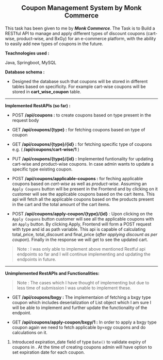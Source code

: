 ## <p style="text-align:center">__Coupon Management System by Monk Commerce__</p>

This task has been given to me by ___Monk Commerce___. The Task is to Build a RESTful API to manage and apply different types of discount coupons
(cart-wise, product-wise, and BxGy) for an e-commerce platform, with the ability to easily add
new types of coupons in the future.

__Teachnologies used :__

Java, Springboot, MySQL

__Database schema :__

* Designed the database such that coupons will be stored in different tables based on specificity. For example cart-wise coupons will be stored in __cart_wise_coupon__ table. 
***

__Implemented RestAPIs (so far) :__

* POST __/api/coupons :__ to create coupons based on type present in the request body
* GET __/api/coupons/{type} :__ for fetching coupons based on type of coupon
* GET __/api/coupons/{type}/{id} :__ for fetching specific type of coupons e.g.
( __/api/coupons/cart-wise/1__ )
* PUT __/api/coupons/{type}/{id} :__ Implemented funtionality for updating cart-wise and product-wise coupons. In case admin wants to update a specific type existing coupon.
* POST  __/api/coupons/applicable-coupons :__ for feching applicable coupons based on _cart-wise_ as well as _product-wise_. Assuming an `Apply Coupons` button will be present in the Frontend and by clicking on it customer will see the applicable coupons based on the cart items. This api will fetch all the applicable coupons based on the products present in the cart and the total amount of the cart items.

* POST __/api/coupons/apply-coupon/{type}/{id}__ : Upon clicking on the `Apply Coupons` button customer will see all the applicable coupons with an `Apply` button. By clicking Apply, Frontend will form a POST request with type and id as path variable. This api is capable of calculating total_price, total_discount and final_price (_after applying discount as per coupon_). Finally in the response we will get to see the updated cart.

> Note : I was only able to implement above mentioned Restful api endpoints so far and I will continue implementing and updating the endpoints in future.

___

__Unimplemented RestAPIs and Functionalities:__

> Note : The cases which I have thought of implementing but due to less time of submission I was unable to implement these.

* GET __/api/coupons/bxgy :__ The implementaion of fetching a bxgy type coupon which includes deserialization of List<Product> object which I am sure I will be able to implement and further update the functionality of the endpoint.

* GET __/api/coupons/apply-coupon/bxgy/1 :__ In order to apply a bxgy type coupon again we need to fetch applicable by=xgy coupons and do calculations on it.

1. Introduced expiration_date field of type `Date()` to validate expiry of coupons in . At the time of creating coupons admin will have option to set expiration date for each coupon.



